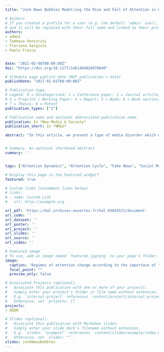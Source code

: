 ```yaml
---
title: "Junk News Bubbles Modelling the Rise and Fall of Attention in Online Arenas"

# Authors
# If you created a profile for a user (e.g. the default `admin` user), write the username (folder name) here 
# and it will be replaced with their full name and linked to their profile.
authors:
- admin
- Tommaso Venturini
- Floriana Gargiulo
- Paolo Frasca


date: "2021-02-08T00:00:00Z"
doi: "https://doi.org/10.1177/1461444820978640"

# Schedule page publish date (NOT publication's date).
publishDate: "2017-01-01T00:00:00Z"

# Publication type.
# Legend: 0 = Uncategorized; 1 = Conference paper; 2 = Journal article;
# 3 = Preprint / Working Paper; 4 = Report; 5 = Book; 6 = Book section;
# 7 = Thesis; 8 = Patent
publication_types: ["2"]

# Publication name and optional abbreviated publication name.
publication: In *New Media & Society*
publication_short: In *NM&S*

abstract: "In this article, we present a type of media disorder which we call ‘junk news bubbles’ and which derives from the effort invested by online platforms and their users to identify and circulate contents with rising popularity. Such emphasis on trending matters, we claim, can have two detrimental effects on public debates: first, it shortens the amount of time available to discuss each matter and second, it increases the ephemeral concentration of media attention. We provide a formal description of the dynamic of junk news bubbles, through a mathematical exploration of the famous ‘public arenas model’ developed by Hilgartner and Bosk in 1988. Our objective is to describe the dynamics of the junk news bubbles as precisely as possible to facilitate its further investigation with empirical data."


# Summary. An optional shortened abstract.
summary: ''


tags: ["Attention Dynamics", "Attention Cycle", "Fake News", "Social Media"]

# Display this page in the Featured widget?
featured: true

# Custom links (uncomment lines below)
# links:
# - name: Custom Link
#   url: http://example.org

url_pdf: 'https://hal.archives-ouvertes.fr/hal-03043521/document'
url_code: ''
url_dataset: ''
url_poster: ''
url_project: ''
url_slides: ''
url_source: ''
url_video: ''

# Featured image
# To use, add an image named `featured.jpg/png` to your page's folder. 
image:
  caption: 'Regimes of attention change according to the importace of trendiness in platforms'
  focal_point: ""
  preview_only: false

# Associated Projects (optional).
#   Associate this publication with one or more of your projects.
#   Simply enter your project's folder or file name without extension.
#   E.g. `internal-project` references `content/project/internal-project/index.md`.
#   Otherwise, set `projects: []`.
projects:
- DOOM

# Slides (optional).
#   Associate this publication with Markdown slides.
#   Simply enter your slide deck's filename without extension.
#   E.g. `slides: "example"` references `content/slides/example/index.md`.
#   Otherwise, set `slides: ""`.
slides: junkNewsBubbles
---
```

